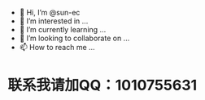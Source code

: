 - 👋 Hi, I’m @sun-ec
- 👀 I’m interested in ...
- 🌱 I’m currently learning ...
- 💞️ I’m looking to collaborate on ...
- 📫 How to reach me ...
# 联系我请加QQ：1010755631
